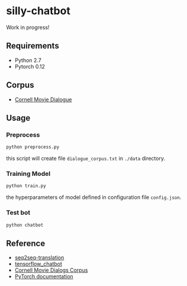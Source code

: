 # silly-chatbot
Work in progress!

## Requirements
- Python 2.7
- Pytorch 0.12

## Corpus
- [Cornell Movie Dialogue](https://www.cs.cornell.edu/~cristian/Cornell_Movie-Dialogs_Corpus.html)

## Usage
### Preprocess
```python
python preprocess.py
```
this script will create file `dialogue_corpus.txt` in `./data` directory.

### Training Model
```python
python train.py
```
the hyperparameters of model defined in configuration file `config.json`.

### Test bot
```python
python chatbot
```

## Reference
- [seq2seq-translation](https://github.com/spro/practical-pytorch/tree/master/seq2seq-translation)
- [tensorflow_chatbot](https://github.com/llSourcell/tensorflow_chatbot)
- [Cornell Movie Dialogs Corpus](https://github.com/suriyadeepan/datasets/tree/master/seq2seq/cornell_movie_corpus)
- [PyTorch documentation](http://pytorch.org/docs/0.1.12/)
